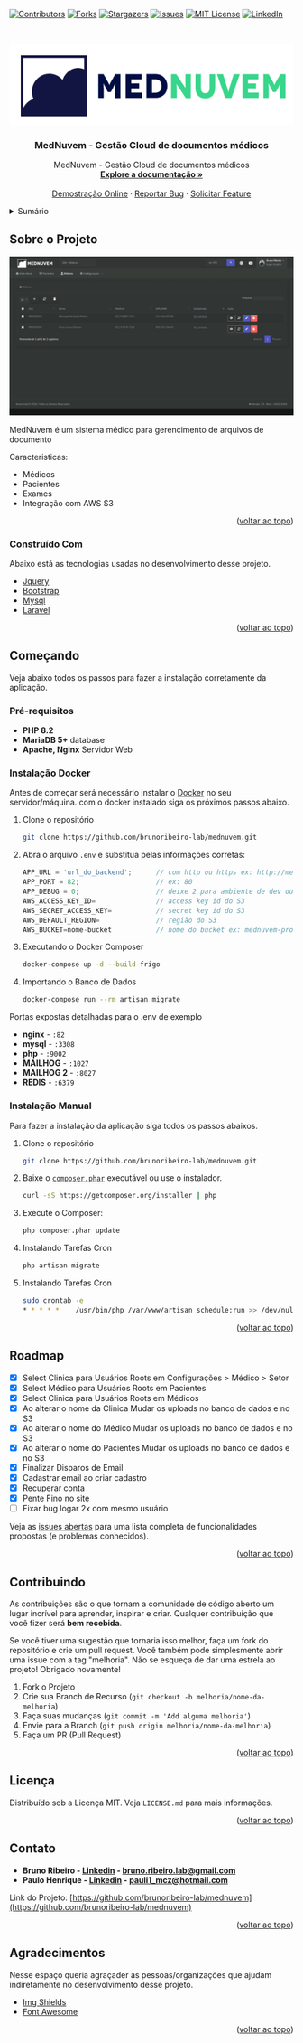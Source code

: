 <div id="top"></div>
<!--
*** Thanks for checking out the Best-README-Template. If you have a suggestion
*** that would make this better, please fork the repo and create a pull request
*** or simply open an issue with the tag "enhancement".
*** Don't forget to give the project a star!
*** Thanks again! Now go create something AMAZING! :D
-->



<!-- PROJECT SHIELDS -->
<!--
*** I'm using markdown "reference style" links for readability.
*** Reference links are enclosed in brackets [ ] instead of parentheses ( ).
*** See the bottom of this document for the declaration of the reference variables
*** for contributors-url, forks-url, etc. This is an optional, concise syntax you may use.
*** https://www.markdownguide.org/basic-syntax/#reference-style-links
-->
[![Contributors][contributors-shield]][contributors-url]
[![Forks][forks-shield]][forks-url]
[![Stargazers][stars-shield]][stars-url]
[![Issues][issues-shield]][issues-url]
[![MIT License][license-shield]][license-url]
[![LinkedIn][linkedin-shield]][linkedin-url]



<!-- PROJECT LOGO -->
<br />
<div align="center">

  [![Conesul Gestão no abate de terceiros][logo]](https://nuvemmed.shop/) 

  <h3 align="center">MedNuvem - Gestão Cloud de documentos médicos</h3>

  <p align="center">
    MedNuvem - Gestão Cloud de documentos médicos
    <br />
    <a href="https://github.com/brunoribeiro-lab/mednuvem"><strong>Explore a documentação »</strong></a>
    <br />
    <br />
    <a href="https://nuvemmed.shop/">Demostração Online</a>
    ·
    <a href="https://github.com/brunoribeiro-lab/mednuvem/issues">Reportar Bug</a>
    ·
    <a href="https://github.com/brunoribeiro-lab/mednuvem/issues">Solicitar  Feature</a>
  </p>
</div>



<!-- TABLE OF CONTENTS -->
<details>
  <summary>Sumário</summary>
  <ol>
    <li>
      <a href="#sobre-o-projeto">Sobre O Projeto</a>
      <ul>
        <li><a href="#construído-com">Construído Com</a></li>
      </ul>
    </li>
    <li>
      <a href="#começando">Começando</a>
      <ul>
        <li><a href="#pré-requisitos">Pré-requisitos</a></li>
        <li><a href="#instalação-docker">Instalação</a></li>
      </ul>
    </li>
    <li><a href="#roadmap">Roadmap</a></li>
    <li><a href="#contribuindo">Contribuindo</a></li>
    <li><a href="#licença">Licença</a></li>
    <li><a href="#contato">Contato</a></li>
    <li><a href="#agradecimentos">Agradecimentos</a></li>
  </ol>
</details>



<!-- ABOUT THE PROJECT -->
## Sobre o Projeto
[![NuvemMed][mednuvem-screenshot]](https://nuvemmed.shop)

MedNuvem é um sistema médico para gerencimento de arquivos de documento

Caracteristicas:
* Médicos
* Pacientes
* Exames
* Integração com AWS S3

<p align="right">(<a href="#top">voltar ao topo</a>)</p>



### Construído Com

Abaixo está as tecnologias usadas no desenvolvimento desse projeto.

* [Jquery](https://jquery.com/) 
* [Bootstrap](https://getbootstrap.com)
* [Mysql](https://www.mysql.com/)
* [Laravel](https://laravel.com/)

<p align="right">(<a href="#top">voltar ao topo</a>)</p>



<!-- GETTING STARTED -->
## Começando

Veja abaixo todos os passos para fazer a instalação corretamente da aplicação.

### Pré-requisitos

* **PHP 8.2**
* **MariaDB 5+** database
* **Apache, Nginx** Servidor Web

### Instalação Docker

Antes de começar será necessário instalar o [Docker](https://www.docker.com/) no seu servidor/máquina.
com o docker instalado siga os próximos passos abaixo.

1. Clone o repositório
   ```sh
   git clone https://github.com/brunoribeiro-lab/mednuvem.git
   ```
2. Abra o arquivo `.env` e substitua pelas informações corretas:
   ```js
   APP_URL = 'url_do_backend';      // com http ou https ex: http://mednuvem.com
   APP_PORT = 82;                   // ex: 80 
   APP_DEBUG = 0;                   // deixe 2 para ambiente de dev ou 0 para produção
   AWS_ACCESS_KEY_ID=               // access key id do S3
   AWS_SECRET_ACCESS_KEY=           // secret key id do S3
   AWS_DEFAULT_REGION=              // região do S3
   AWS_BUCKET=nome-bucket           // nome do bucket ex: mednuvem-prod
   ```
3. Executando o Docker Composer
   ```sh
   docker-compose up -d --build frigo
   ```
4. Importando o Banco de Dados
   ```sh
   docker-compose run --rm artisan migrate
   ```
Portas expostas detalhadas para o .env de exemplo
 
- **nginx** - `:82`
- **mysql** - `:3308`
- **php** - `:9002`  
- **MAILHOG** - `:1027`  
- **MAILHOG 2** - `:8027`  
- **REDIS** - `:6379`  

### Instalação Manual

Para fazer a instalação da aplicação siga todos os passos abaixos.


1. Clone o repositório
   ```sh
   git clone https://github.com/brunoribeiro-lab/mednuvem.git
   ```
2. Baixe o [`composer.phar`](https://getcomposer.org/composer.phar) executável ou use o instalador.
    ``` sh
    curl -sS https://getcomposer.org/installer | php
    ```
3. Execute o Composer: 
    ``` sh
    php composer.phar update
    ``` 
4. Instalando Tarefas Cron
   ```sh
   php artisan migrate 
   ```
5. Instalando Tarefas Cron
   ```sh
   sudo crontab -e
   * * * * *	/usr/bin/php /var/www/artisan schedule:run >> /dev/null 2>&1
   ```

<p align="right">(<a href="#top">voltar ao topo</a>)</p>

<!-- ROADMAP -->
## Roadmap
 
- [X] Select Clinica para Usuários Roots em Configurações > Médico > Setor
- [X] Select Médico para Usuários Roots em Pacientes
- [X] Select Clinica para Usuários Roots em Médicos
- [X] Ao alterar o nome da Clinica Mudar os uploads no banco de dados e no S3
- [X] Ao alterar o nome do Médico Mudar os uploads no banco de dados e no S3
- [X] Ao alterar o nome do Pacientes Mudar os uploads no banco de dados e no S3
- [X] Finalizar Disparos de Email
- [X] Cadastrar email ao criar cadastro
- [X] Recuperar conta
- [X] Pente Fino no site
- [ ] Fixar bug logar 2x com mesmo usuário

Veja as [issues abertas](https://github.com/brunoribeiro-lab/mednuvem/issues) para uma lista completa de funcionalidades propostas (e problemas conhecidos).
<p align="right">(<a href="#top">voltar ao topo</a>)</p>



<!-- CONTRIBUTING -->
## Contribuindo

As contribuições são o que tornam a comunidade de código aberto um lugar incrível para aprender, inspirar e criar. Qualquer contribuição que você fizer será **bem recebida**.

Se você tiver uma sugestão que tornaria isso melhor, faça um fork do repositório e crie um pull request. Você também pode simplesmente abrir uma issue com a tag "melhoria".
Não se esqueça de dar uma estrela ao projeto! Obrigado novamente!

1. Fork o Projeto
2. Crie sua Branch de Recurso (`git checkout -b melhoria/nome-da-melhoria`)
3. Faça suas mudanças (`git commit -m 'Add alguma melhoria'`)
4. Envie para a Branch (`git push origin melhoria/nome-da-melhoria`)
5. Faça um PR (Pull Request)

<p align="right">(<a href="#top">voltar ao topo</a>)</p>



<!-- LICENSE -->
## Licença

Distribuído sob a Licença MIT. Veja `LICENSE.md` para mais informações.

<p align="right">(<a href="#top">voltar ao topo</a>)</p>



<!-- CONTACT -->
## Contato

* **Bruno Ribeiro  - [Linkedin](https://www.linkedin.com/in/bruno-ribeiro-46675922a/) - bruno.ribeiro.lab@gmail.com**
* **Paulo Henrique - [Linkedin](https://www.linkedin.com/in/paulo-h-nascimento-0250a721a/) - pauli1_mcz@hotmail.com**

Link do Projeto: [https://github.com/brunoribeiro-lab/mednuvem](https://github.com/brunoribeiro-lab/mednuvem)

<p align="right">(<a href="#top">voltar ao topo</a>)</p>



<!-- ACKNOWLEDGMENTS -->
## Agradecimentos

Nesse espaço queria agraçader as pessoas/organizações que ajudam indiretamente no desenvolvimento desse projeto.

* [Img Shields](https://shields.io)
* [Font Awesome](https://fontawesome.com)

<p align="right">(<a href="#top">voltar ao topo</a>)</p>



<!-- MARKDOWN LINKS & IMAGES -->
<!-- https://www.markdownguide.org/basic-syntax/#reference-style-links -->
[contributors-shield]: https://img.shields.io/github/contributors/brunoribeiro-lab/Best-README-Template.svg?style=for-the-badge
[contributors-url]: https://github.com/brunoribeiro-lab/Best-README-Template/graphs/contributors
[forks-shield]: https://img.shields.io/github/forks/brunoribeiro-lab/Best-README-Template.svg?style=for-the-badge
[forks-url]: https://github.com/brunoribeiro-lab/Best-README-Template/network/members
[stars-shield]: https://img.shields.io/github/stars/brunoribeiro-lab/Best-README-Template.svg?style=for-the-badge
[stars-url]: https://github.com/brunoribeiro-lab/Best-README-Template/stargazers
[issues-shield]: https://img.shields.io/github/issues/brunoribeiro-lab/Best-README-Template.svg?style=for-the-badge
[issues-url]: https://github.com/brunoribeiro-lab/Best-README-Template/issues
[license-shield]: https://img.shields.io/github/license/brunoribeiro-lab/Best-README-Template.svg?style=for-the-badge
[license-url]: https://github.com/brunoribeiro-lab/Best-README-Template/blob/master/LICENSE.txt
[linkedin-shield]: https://img.shields.io/badge/-LinkedIn-black.svg?style=for-the-badge&logo=linkedin&colorB=555
[linkedin-url]: https://www.linkedin.com/in/bruno-ribeiro-46675922a/
[logo]: public/assets/uploads/theme/65d547065a6a3.png
[mednuvem-screenshot]: public/assets/images/demo.gif